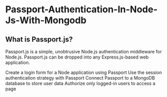 # Passport-Authentication-In-Node-Js-With-Mongodb

## What is Passport.js?
Passport.js is a simple, unobtrusive Node.js authentication middleware for Node.js.
Passport.js can be dropped into any Express.js-based web application.

Create a login form for a Node application using Passport
Use the session authentication strategy with Passport
Connect Passport to a MongoDB database to store user data
Authorize only logged-in users to access a page
